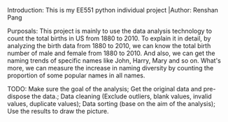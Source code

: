 Introduction:
This is my EE551 python individual project |Author: Renshan Pang

Purposals:
This project is mainly to use the data analysis technology to count the total births in US from 1880 to 2010. To explain it in detail, by analyzing the birth data from 1880 to 2010, we can know the total birth number of male and female from 1880 to 2010. And also, we can get the naming trends of specific names like John, Harry, Mary and so on. What's more, we can measure the increase in naming diversity by counting the proportion of some popular names in all names. 

TODO:
Make sure the goal of the analysis; 
Get the original data and pre-dispose the data.; 
Data cleaning (Exclude outliers, blank values, invalid values, duplicate values); 
Data sorting (base on the aim of the analysis); 
Use the results to draw the picture.

